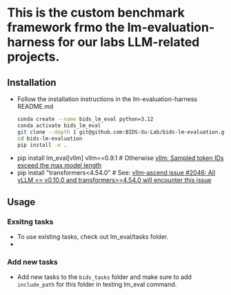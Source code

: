 # This is the custom benchmark framework frmo the lm-evaluation-harness for our labs LLM-related projects.

## Installation
- Follow the installation instructions in the lm-evaluation-harness README.md
    ```bash
    conda create --name bids_lm_eval python=3.12
    conda activate bids_lm_eval
    git clone --depth 1 git@github.com:BIDS-Xu-Lab/bids-lm-evaluation.git
    cd bids-lm-evaluation
    pip install -e .
    ```
- pip install lm_eval[vllm] vllm==0.9.1 # Otherwise [vllm: Sampled token IDs exceed the max model length](https://github.com/EleutherAI/lm-evaluation-harness/issues/3134)
- pip install "transformers<4.54.0"  # See: [vllm-ascend issue #2046: All vLLM <= v0.10.0 and transformers>=4.54.0 will encounter this issue](https://github.com/vllm-project/vllm-ascend/issues/2046)

## Usage
### Exsitng tasks
 - To use existing tasks, check out lm_eval/tasks folder. 
- 
### Add new tasks
 - Add new tasks to the `bids_tasks` folder and make sure to add `include_path` for this folder in testing lm_eval command. 
